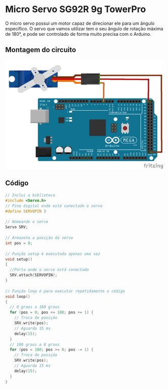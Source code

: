 # Micro Servo SG92R 9g TowerPro

O micro servo possui um motor capaz de direcionar ele para um ângulo específico. O servo que vamos utilizar tem o seu ângulo de rotação máxima de 180°, e pode ser controlado de forma muito precisa com o Arduino.

## Montagem do circuito

<img src = "servo.png" alt = "Circuito servo" width = 500 />          

## Código

```C
// Inclui a biblioteca
#include <Servo.h>
// Pino digital onde está conectado o servo
#define SERVOPIN 3

// Nomeando o servo
Servo SRV;

// Armazena a posição do servo
int pos = 0;

// Função setup é executada apenas uma vez
void setup()
{
  //Porta onde o servo está conectado
  SRV.attach(SERVOPIN);
}

// Função loop é para executar repetidamente o código
void loop()
{
  // 0 graus a 180 graus
  for (pos = 0; pos <= 180; pos += 1) {
    // Troca de posição
    SRV.write(pos);
    // Aguarda 15 ms
    delay(15);
  }
  // 180 graus a 0 graus
  for (pos = 180; pos >= 0; pos -= 1) {
    // Troca de posição
    SRV.write(pos);
    // Aguarda 15 ms
    delay(15);
  }
}
```
